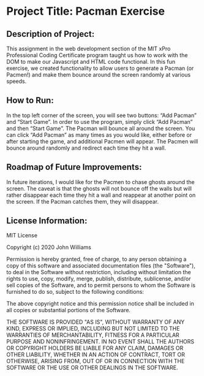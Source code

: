 # Project Title: Pacman Exercise

## Description of Project: 
This assignment in the web development section of the MIT xPro Professional Coding Certificate program taught us how to work with the DOM to make our Javascript and HTML code functional. In this fun exercise, we created functionality to allow users to generate a Pacman (or Pacmen!) and make them bounce around the screen randomly at various speeds.

## How to Run: 
In the top left corner of the screen, you will see two buttons: “Add Pacman” and “Start Game”. In order to use the program, simply click “Add Pacman” and then “Start Game”. The Pacman will bounce all around the screen. You can click “Add Pacman” as many times as you would like, either before or after starting the game, and additional Pacmen will appear. The Pacmen will bounce around randomly and redirect each time they hit a wall.

## Roadmap of Future Improvements: 
In future iterations, I would like for the Pacmen to chase ghosts around the screen. The caveat is that the ghosts will not bounce off the walls but will rather disappear each time they hit a wall and reappear at another point on the screen. If the Pacman catches them, they will disappear.

## License Information: 

MIT License

Copyright (c) 2020 John Williams

Permission is hereby granted, free of charge, to any person obtaining a copy
of this software and associated documentation files (the "Software"), to deal
in the Software without restriction, including without limitation the rights
to use, copy, modify, merge, publish, distribute, sublicense, and/or sell
copies of the Software, and to permit persons to whom the Software is
furnished to do so, subject to the following conditions:

The above copyright notice and this permission notice shall be included in all
copies or substantial portions of the Software.

THE SOFTWARE IS PROVIDED "AS IS", WITHOUT WARRANTY OF ANY KIND, EXPRESS OR IMPLIED, INCLUDING BUT NOT LIMITED TO THE WARRANTIES OF MERCHANTABILITY, FITNESS FOR A PARTICULAR PURPOSE AND NONINFRINGEMENT. IN NO EVENT SHALL THE AUTHORS OR COPYRIGHT HOLDERS BE LIABLE FOR ANY CLAIM, DAMAGES OR OTHER LIABILITY, WHETHER IN AN ACTION OF CONTRACT, TORT OR OTHERWISE, ARISING FROM, OUT OF OR IN CONNECTION WITH THE SOFTWARE OR THE USE OR OTHER DEALINGS IN THE SOFTWARE.
